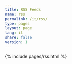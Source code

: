 ```yaml
---
title: RSS Feeds
name: rss
permalink: /it/rss/
type: pages
layout: page
lang: it
share: false
version: 1
---
```

{% include pages/rss.html %}